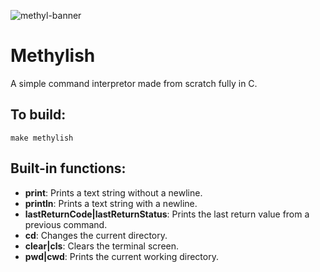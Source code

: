 ![methyl-banner](https://github.com/ayumi-aiko/banners/blob/main/methylish.banner.png?raw=true)

# Methylish

A simple command interpretor made from scratch fully in C.

## To build:
```
make methylish
```

## Built-in functions:
- **print**: Prints a text string without a newline.
- **println**: Prints a text string with a newline.
- **lastReturnCode|lastReturnStatus**: Prints the last return value from a previous command.
- **cd**: Changes the current directory.
- **clear|cls**: Clears the terminal screen.
- **pwd|cwd**: Prints the current working directory.